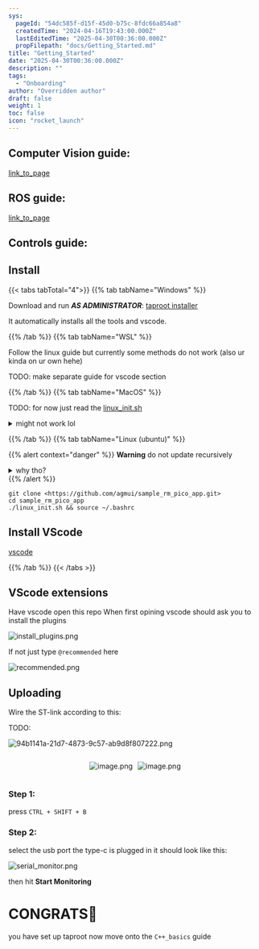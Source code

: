 ```yaml
---
sys:
  pageId: "54dc585f-d15f-45d0-b75c-8fdc66a854a8"
  createdTime: "2024-04-16T19:43:00.000Z"
  lastEditedTime: "2025-04-30T00:36:00.000Z"
  propFilepath: "docs/Getting_Started.md"
title: "Getting_Started"
date: "2025-04-30T00:36:00.000Z"
description: ""
tags:
  - "Onboarding"
author: "Overridden author"
draft: false
weight: 1
toc: false
icon: "rocket_launch"
---
```


## Computer Vision guide:

[link_to_page](86d45bc0-388b-4d26-8848-44f255f73d0e)

## ROS guide:

[link_to_page](3c76c1de-ec8f-46d6-8b0a-294005edc2d5)

## Controls guide:

## Install

{{< tabs tabTotal="4">}}
{{% tab tabName="Windows" %}}

Download and run _**AS ADMINISTRATOR**_: [taproot installer](https://github.com/Thornbots/TeachingFreshies/releases/tag/1.0)

It automatically installs all the tools and vscode.

{{% /tab %}}
{{% tab tabName="WSL" %}}

Follow the linux guide but currently some methods do not work (also ur kinda on ur own hehe)

TODO: make separate guide for vscode section

{{% /tab %}}
{{% tab tabName="MacOS" %}}

TODO: for now just read the [linux_init.sh](https://github.com/agmui/sample_rm_pico_app/blob/main/linux_init.sh)

<details>
<summary>might not work lol</summary>

`brew install libusb pkg-config`

Next install: [vscode](https://code.visualstudio.com/Download)

</details>

{{% /tab %}}
{{% tab tabName="Linux (ubuntu)" %}}

{{% alert context="danger" %}}
**Warning** do not update recursively
<details>
<summary>why tho?</summary>
There are some submodules that may go on for a while (like tinyusb) and I highly
recommend you don't need to get them.
If you want to see what submodules I update just look in `linux_init.sh`
</details>
{{% /alert %}}

```shell
git clone <https://github.com/agmui/sample_rm_pico_app.git>
cd sample_rm_pico_app
./linux_init.sh && source ~/.bashrc
```

## Install VScode

[vscode](https://code.visualstudio.com/Download)

{{% /tab %}}
{{< /tabs >}}

## VScode extensions

Have vscode open this repo
When first opining vscode should ask you to install the plugins

![install_plugins.png](https://prod-files-secure.s3.us-west-2.amazonaws.com/d518164a-d88e-44d1-a4ee-3adb3bd8bce0/89bd30f0-1825-4e77-867b-0a41ce370880/install_plugins.png?X-Amz-Algorithm=AWS4-HMAC-SHA256&X-Amz-Content-Sha256=UNSIGNED-PAYLOAD&X-Amz-Credential=ASIAZI2LB466RNYZ4MQ4%2F20250615%2Fus-west-2%2Fs3%2Faws4_request&X-Amz-Date=20250615T170712Z&X-Amz-Expires=3600&X-Amz-Security-Token=IQoJb3JpZ2luX2VjEF4aCXVzLXdlc3QtMiJHMEUCIHeBvSi%2FZ3jD2Z008khtGWmKThYtnfWZ%2F3GLFXr%2FewVoAiEAjLH8NrgPJyD0HoHM1mTElshvWtY636TX8S7CsD30Q7wq%2FwMIRxAAGgw2Mzc0MjMxODM4MDUiDGHhxW1g9NZVIbKE2ircA0qriCSTxOEgyLdCaw6IrhIfiwVjwbs45z%2F0t8AQ%2FMiZD043GC48DkRRq9ETdvzrUYd7BNyiDZbgWaVfTE1%2FTTLHs5jkaXQ8rnhcBbQKMtzflRXhMkG9B4KDOoQzCr3xjqUh36CReTTS%2FmmAoCn8k4CI6DS8M1ZIK6Lt3ssmywNZ2mo2iHfwEZbKc4mS6VQkfH6NeXtCxqqMk80ntfVzOb7kZn%2BM6sYjFy4uCL3JGEaLX09oM17SSO0FpJhsugcCyt85NGGvSJtFmjb9iV9x0%2FvL79fUcWpNwsPZ%2Bb9nHwWcjUZLCm2m2YFC0DfNZrgDUzd9Rbm0Cwfs04pnlZoMgBon3rK2dkHcdNQZRso4sWkue2VEIviqeaqSnjTQ4IcZmEz1t74zGHHmU3c%2BGXvwhlM%2BtjVMJiUzceXJOBBN3dI5%2FQ4qsu6pIyM3eFiWRtjRNKWHO6Oo0x5XD5%2BZSua6%2BrztvKkpK%2FWFmA4X76iXvysEqdc6vYKTixWTVGXKY8a8%2F%2FXALop3xj6gaPXZZYaqskKbHnFelfsL%2Bz6Dye0uBNdCEVABd3J0V%2BjpejmVMArF3LSxhxf43C2LGbFtG%2FWDrEP6oqsskoxGBpl13JQ0qKgiG957VJCubCBfetQ0MOepu8IGOqUBhfNIEfIA%2FJKd2OX%2FtcPvElNm6nJu%2FtY3cKtqsWpqBp5RbCcEO7PbOXRW5%2FiMlmtMxakuIHVx4UjyDDLwaa4Iqngw4TANhCqzWsdlyaQb6o0M3vxkgCzBfOjZAuEAglTcaW3hsI%2Bl1ZTnLnEIj7gt90fQgWtYWEA0%2FNV0gYmOd8%2FToqbSYfhtyRWJ5BTX2hHQf08jta6vwKofra%2Bx12F%2Ft9LMcrDT&X-Amz-Signature=6fdab847960523ccdd710a393ee40f4197eda0e6aa41c13784b94a36869304f5&X-Amz-SignedHeaders=host&x-amz-checksum-mode=ENABLED&x-id=GetObject)

If not just type `@recommended` here  

![recommended.png](https://prod-files-secure.s3.us-west-2.amazonaws.com/d518164a-d88e-44d1-a4ee-3adb3bd8bce0/61e661e9-5d85-4dfc-be0d-8d2097a5e793/recommended.png?X-Amz-Algorithm=AWS4-HMAC-SHA256&X-Amz-Content-Sha256=UNSIGNED-PAYLOAD&X-Amz-Credential=ASIAZI2LB466RNYZ4MQ4%2F20250615%2Fus-west-2%2Fs3%2Faws4_request&X-Amz-Date=20250615T170712Z&X-Amz-Expires=3600&X-Amz-Security-Token=IQoJb3JpZ2luX2VjEF4aCXVzLXdlc3QtMiJHMEUCIHeBvSi%2FZ3jD2Z008khtGWmKThYtnfWZ%2F3GLFXr%2FewVoAiEAjLH8NrgPJyD0HoHM1mTElshvWtY636TX8S7CsD30Q7wq%2FwMIRxAAGgw2Mzc0MjMxODM4MDUiDGHhxW1g9NZVIbKE2ircA0qriCSTxOEgyLdCaw6IrhIfiwVjwbs45z%2F0t8AQ%2FMiZD043GC48DkRRq9ETdvzrUYd7BNyiDZbgWaVfTE1%2FTTLHs5jkaXQ8rnhcBbQKMtzflRXhMkG9B4KDOoQzCr3xjqUh36CReTTS%2FmmAoCn8k4CI6DS8M1ZIK6Lt3ssmywNZ2mo2iHfwEZbKc4mS6VQkfH6NeXtCxqqMk80ntfVzOb7kZn%2BM6sYjFy4uCL3JGEaLX09oM17SSO0FpJhsugcCyt85NGGvSJtFmjb9iV9x0%2FvL79fUcWpNwsPZ%2Bb9nHwWcjUZLCm2m2YFC0DfNZrgDUzd9Rbm0Cwfs04pnlZoMgBon3rK2dkHcdNQZRso4sWkue2VEIviqeaqSnjTQ4IcZmEz1t74zGHHmU3c%2BGXvwhlM%2BtjVMJiUzceXJOBBN3dI5%2FQ4qsu6pIyM3eFiWRtjRNKWHO6Oo0x5XD5%2BZSua6%2BrztvKkpK%2FWFmA4X76iXvysEqdc6vYKTixWTVGXKY8a8%2F%2FXALop3xj6gaPXZZYaqskKbHnFelfsL%2Bz6Dye0uBNdCEVABd3J0V%2BjpejmVMArF3LSxhxf43C2LGbFtG%2FWDrEP6oqsskoxGBpl13JQ0qKgiG957VJCubCBfetQ0MOepu8IGOqUBhfNIEfIA%2FJKd2OX%2FtcPvElNm6nJu%2FtY3cKtqsWpqBp5RbCcEO7PbOXRW5%2FiMlmtMxakuIHVx4UjyDDLwaa4Iqngw4TANhCqzWsdlyaQb6o0M3vxkgCzBfOjZAuEAglTcaW3hsI%2Bl1ZTnLnEIj7gt90fQgWtYWEA0%2FNV0gYmOd8%2FToqbSYfhtyRWJ5BTX2hHQf08jta6vwKofra%2Bx12F%2Ft9LMcrDT&X-Amz-Signature=808fcf4ff8f9a153ae1850d89d4819819074239551cfda193bfe08fff4858685&X-Amz-SignedHeaders=host&x-amz-checksum-mode=ENABLED&x-id=GetObject)

## Uploading

Wire the ST-link according to this:

TODO:

![94b1141a-21d7-4873-9c57-ab9d8f807222.png](https://prod-files-secure.s3.us-west-2.amazonaws.com/d518164a-d88e-44d1-a4ee-3adb3bd8bce0/e5fad17d-ab82-4300-9f4c-505ab4b1202c/94b1141a-21d7-4873-9c57-ab9d8f807222.png?X-Amz-Algorithm=AWS4-HMAC-SHA256&X-Amz-Content-Sha256=UNSIGNED-PAYLOAD&X-Amz-Credential=ASIAZI2LB466RNYZ4MQ4%2F20250615%2Fus-west-2%2Fs3%2Faws4_request&X-Amz-Date=20250615T170712Z&X-Amz-Expires=3600&X-Amz-Security-Token=IQoJb3JpZ2luX2VjEF4aCXVzLXdlc3QtMiJHMEUCIHeBvSi%2FZ3jD2Z008khtGWmKThYtnfWZ%2F3GLFXr%2FewVoAiEAjLH8NrgPJyD0HoHM1mTElshvWtY636TX8S7CsD30Q7wq%2FwMIRxAAGgw2Mzc0MjMxODM4MDUiDGHhxW1g9NZVIbKE2ircA0qriCSTxOEgyLdCaw6IrhIfiwVjwbs45z%2F0t8AQ%2FMiZD043GC48DkRRq9ETdvzrUYd7BNyiDZbgWaVfTE1%2FTTLHs5jkaXQ8rnhcBbQKMtzflRXhMkG9B4KDOoQzCr3xjqUh36CReTTS%2FmmAoCn8k4CI6DS8M1ZIK6Lt3ssmywNZ2mo2iHfwEZbKc4mS6VQkfH6NeXtCxqqMk80ntfVzOb7kZn%2BM6sYjFy4uCL3JGEaLX09oM17SSO0FpJhsugcCyt85NGGvSJtFmjb9iV9x0%2FvL79fUcWpNwsPZ%2Bb9nHwWcjUZLCm2m2YFC0DfNZrgDUzd9Rbm0Cwfs04pnlZoMgBon3rK2dkHcdNQZRso4sWkue2VEIviqeaqSnjTQ4IcZmEz1t74zGHHmU3c%2BGXvwhlM%2BtjVMJiUzceXJOBBN3dI5%2FQ4qsu6pIyM3eFiWRtjRNKWHO6Oo0x5XD5%2BZSua6%2BrztvKkpK%2FWFmA4X76iXvysEqdc6vYKTixWTVGXKY8a8%2F%2FXALop3xj6gaPXZZYaqskKbHnFelfsL%2Bz6Dye0uBNdCEVABd3J0V%2BjpejmVMArF3LSxhxf43C2LGbFtG%2FWDrEP6oqsskoxGBpl13JQ0qKgiG957VJCubCBfetQ0MOepu8IGOqUBhfNIEfIA%2FJKd2OX%2FtcPvElNm6nJu%2FtY3cKtqsWpqBp5RbCcEO7PbOXRW5%2FiMlmtMxakuIHVx4UjyDDLwaa4Iqngw4TANhCqzWsdlyaQb6o0M3vxkgCzBfOjZAuEAglTcaW3hsI%2Bl1ZTnLnEIj7gt90fQgWtYWEA0%2FNV0gYmOd8%2FToqbSYfhtyRWJ5BTX2hHQf08jta6vwKofra%2Bx12F%2Ft9LMcrDT&X-Amz-Signature=4b92473ca930b054dbc029e63effae6737c367f94832153f8a66af21c80b1f1b&X-Amz-SignedHeaders=host&x-amz-checksum-mode=ENABLED&x-id=GetObject)

<div style="display: flex;flex-direction: row; column-gap:10px; max-width: 630px;justify-content: center;">
<div>

![image.png](https://prod-files-secure.s3.us-west-2.amazonaws.com/d518164a-d88e-44d1-a4ee-3adb3bd8bce0/210ecb78-1116-4d7b-b9b7-2292f66fa2c2/image.png?X-Amz-Algorithm=AWS4-HMAC-SHA256&X-Amz-Content-Sha256=UNSIGNED-PAYLOAD&X-Amz-Credential=ASIAZI2LB466YCJQ3O32%2F20250615%2Fus-west-2%2Fs3%2Faws4_request&X-Amz-Date=20250615T170716Z&X-Amz-Expires=3600&X-Amz-Security-Token=IQoJb3JpZ2luX2VjEF4aCXVzLXdlc3QtMiJIMEYCIQC5fhXx5eUv8iNgaXoYlS0pc8sqVIiSwW1vsRZerDDB2gIhAOfdYpTfLm0lLcfx6B3dXDTNOlLhx7xvJssVnR34BfViKv8DCEcQABoMNjM3NDIzMTgzODA1IgwfvOF4Nty6taTAKRAq3ANSkFDfBokPmUDlaNN1UNVkSrvqjVTaznDkLQ8RxE4T71fvS%2BP0HKVMWwknuvr618YEqUe0HaYf%2B7HhbDfoFXItlS9HJqBrHHKDamevNGx5nySUAHIAYRPRTRqEZazKrJH4N%2FKptHtBO4bX8agrwm5qWihU3Aho9OZnWLcL%2BB5HV82k55xaSRmKGMlrMDs2E2wqNjRP3yB9qBKxqSYC%2F0BPMQhCLk7FnRIvU1EBaLOfl77HLjkFSLxSh5XnwUq0hKrBelNQb3Bq5F8Rii4vL0jSCCa%2FfGs8kvoFkMlzuHB2paLgovy30sgGTt91xFn7V8JMr9OkDLDjOFyFkpfSy6dvJ3WUIz9gMA0HyseWXJE4r0KWospbgBBMDmeGd64A50V5Nh2ORvfJLKleQtsJGXXf%2F%2B5eBKTofvew81eXEWMReDWyEo9lVMqRbIm699cJo6VuQwbf1fv%2Bbz4v0eGbH3UIdzemkSMVSGreDPo%2Bnk3RGXbs946iOVNAX9wPkyQ4ldYnAmm8iRq66XV9h%2FL%2BqTMd4psA68zJ5wsDSeDZqEnMzz0ZVFTxKtMoeb29QpuiwniWfA1QCWUo2AxIQDybKWvIrK2q%2FekrFLvWp9%2FdKKi%2BluxdOIlTuvp4Vbn4SjDhoLvCBjqkAZk8k2b0en7xrp4ALUa6viRx7q%2B2GX41frnbqAx%2F%2FY9DiDJuDaJAwQgnpn1%2FN5GTlFq%2BIdB122qaQ%2FwgG2Owggk56lRLSZzjhMKmSqi7L8%2FAGAFWXzB6C0NWWcLatiS6uI4hTEZidziqUMdgdmbGtaU537lpt8Qvs6gJOS98e%2Ba15Rzd98y3ZdLw1G3xjcXdviywtzFc5ztB9cWwMr5RRoSGjOsR&X-Amz-Signature=2a8145838420ebcde2a01bad5cd33085b54332fee5e42a20fa886f7816c2a0e4&X-Amz-SignedHeaders=host&x-amz-checksum-mode=ENABLED&x-id=GetObject)

</div>
<div>

![image.png](https://prod-files-secure.s3.us-west-2.amazonaws.com/d518164a-d88e-44d1-a4ee-3adb3bd8bce0/33a0fd0f-8ca6-4a86-8e09-26e95ded1fff/image.png?X-Amz-Algorithm=AWS4-HMAC-SHA256&X-Amz-Content-Sha256=UNSIGNED-PAYLOAD&X-Amz-Credential=ASIAZI2LB4667J6DKVHH%2F20250615%2Fus-west-2%2Fs3%2Faws4_request&X-Amz-Date=20250615T170716Z&X-Amz-Expires=3600&X-Amz-Security-Token=IQoJb3JpZ2luX2VjEF4aCXVzLXdlc3QtMiJHMEUCID7t6s%2FtSEPeBg20DipGxRF4CghYZ%2BlRDBMSajOiJp5dAiEA0n2lSPVZ5p0NcBZCt6t6GRAkQ15bZoHXetku%2BLK2Ttkq%2FwMIRxAAGgw2Mzc0MjMxODM4MDUiDHw86kxF1VK4RkdfUCrcA%2B1Db6CDK8RAl10RsJcD3huqCivO%2Fi05Ji4axxVmXZ%2FhaDMqwQFPqdRmu2HtN%2BSDrjiv2%2BEygvK1u8DRbYnk0nlDa4NNMiIKlh3OrtJfJKK2%2BnnN336H0p4nsmMC1hqFkAeaHlsJApLSbvH20SfpUbV%2B4PyjN4VNlPRJJdullV9oGqI2VZKV5Bw4gbG6DDQPhRigbPjTAojXldcS7AZPeeA5ESmpA%2BtKhX%2BbOtkYlWeiWZl%2BxQu6EHGfsL6TpsTC7GHIJvJE76inWhQqJfAsXadEVaOqDXCFcV5Nxjx4cmjkTzerRsiAqBa8BchXuXhCCGlDWUva8Hr%2FB0OJthNLdU0hrmI%2BY2rFVdh4rx4GZUbn6wMTAdL3O8dwka1euFnNh0%2FO%2BfqcqLA73c31u%2BusyVpJNK5Sp18IwLUTso2356V59cPudfzgggKmbgLQtUN69V1h2WqQgcm5YgO51D2FhKycdysI%2FXAeFW7lIKC70hXrFDVSwMVPk3xY2mlTfN%2FCqLZ8aKLJ%2BLlZ2tgGNl4p5PAFZ3YjEgxprymay4JRESfu3MuvC7GupaIpgg7trIF2Db8VLstivY%2FU0NsU%2BV2d6ag%2BsK24gIu7X3v4yfElripZJSvQPKAEWCWW5dJMMMKlu8IGOqUB0%2BDoPRxIgi5UTUrIB7fQEjtFMEZbtzPIY51vnRLsnp67EJILkpvcrpstJly%2FD1Gk3oEPTfDerOeY%2BB4e5c1pvPDnJ97BYY8NicEv%2FQTRbsLgxz%2B4m7HAPu9O0SMi%2Brs29%2B8yv1wudmZ2u7S1mE9OLzByF%2Bif34ibtnikuNY2PH%2FIh3r9LKT2Y1EozcY4Yolzb1RtRMrwcv3KboBPHnC5sMrjyuIu&X-Amz-Signature=ea5d97e8669710a1c0d27c5814a5f7717b4c5e4e71fb85db12b516166f3db415&X-Amz-SignedHeaders=host&x-amz-checksum-mode=ENABLED&x-id=GetObject)

</div>
</div>

### Step 1:

press `CTRL + SHIFT + B`

### Step 2:

select the usb port the type-c is plugged in it should look like this:

![serial_monitor.png](https://prod-files-secure.s3.us-west-2.amazonaws.com/d518164a-d88e-44d1-a4ee-3adb3bd8bce0/f03f4774-05d4-4393-b6a0-d5efb6d315ab/serial_monitor.png?X-Amz-Algorithm=AWS4-HMAC-SHA256&X-Amz-Content-Sha256=UNSIGNED-PAYLOAD&X-Amz-Credential=ASIAZI2LB466RNYZ4MQ4%2F20250615%2Fus-west-2%2Fs3%2Faws4_request&X-Amz-Date=20250615T170712Z&X-Amz-Expires=3600&X-Amz-Security-Token=IQoJb3JpZ2luX2VjEF4aCXVzLXdlc3QtMiJHMEUCIHeBvSi%2FZ3jD2Z008khtGWmKThYtnfWZ%2F3GLFXr%2FewVoAiEAjLH8NrgPJyD0HoHM1mTElshvWtY636TX8S7CsD30Q7wq%2FwMIRxAAGgw2Mzc0MjMxODM4MDUiDGHhxW1g9NZVIbKE2ircA0qriCSTxOEgyLdCaw6IrhIfiwVjwbs45z%2F0t8AQ%2FMiZD043GC48DkRRq9ETdvzrUYd7BNyiDZbgWaVfTE1%2FTTLHs5jkaXQ8rnhcBbQKMtzflRXhMkG9B4KDOoQzCr3xjqUh36CReTTS%2FmmAoCn8k4CI6DS8M1ZIK6Lt3ssmywNZ2mo2iHfwEZbKc4mS6VQkfH6NeXtCxqqMk80ntfVzOb7kZn%2BM6sYjFy4uCL3JGEaLX09oM17SSO0FpJhsugcCyt85NGGvSJtFmjb9iV9x0%2FvL79fUcWpNwsPZ%2Bb9nHwWcjUZLCm2m2YFC0DfNZrgDUzd9Rbm0Cwfs04pnlZoMgBon3rK2dkHcdNQZRso4sWkue2VEIviqeaqSnjTQ4IcZmEz1t74zGHHmU3c%2BGXvwhlM%2BtjVMJiUzceXJOBBN3dI5%2FQ4qsu6pIyM3eFiWRtjRNKWHO6Oo0x5XD5%2BZSua6%2BrztvKkpK%2FWFmA4X76iXvysEqdc6vYKTixWTVGXKY8a8%2F%2FXALop3xj6gaPXZZYaqskKbHnFelfsL%2Bz6Dye0uBNdCEVABd3J0V%2BjpejmVMArF3LSxhxf43C2LGbFtG%2FWDrEP6oqsskoxGBpl13JQ0qKgiG957VJCubCBfetQ0MOepu8IGOqUBhfNIEfIA%2FJKd2OX%2FtcPvElNm6nJu%2FtY3cKtqsWpqBp5RbCcEO7PbOXRW5%2FiMlmtMxakuIHVx4UjyDDLwaa4Iqngw4TANhCqzWsdlyaQb6o0M3vxkgCzBfOjZAuEAglTcaW3hsI%2Bl1ZTnLnEIj7gt90fQgWtYWEA0%2FNV0gYmOd8%2FToqbSYfhtyRWJ5BTX2hHQf08jta6vwKofra%2Bx12F%2Ft9LMcrDT&X-Amz-Signature=a286c117f6d17e7a2d06b9400a82375b3840dd80cbe06ead26f515f5ff4bed1c&X-Amz-SignedHeaders=host&x-amz-checksum-mode=ENABLED&x-id=GetObject)

then hit **Start Monitoring**

# CONGRATS🎉

you have set up taproot now move onto the `C++_basics` guide
